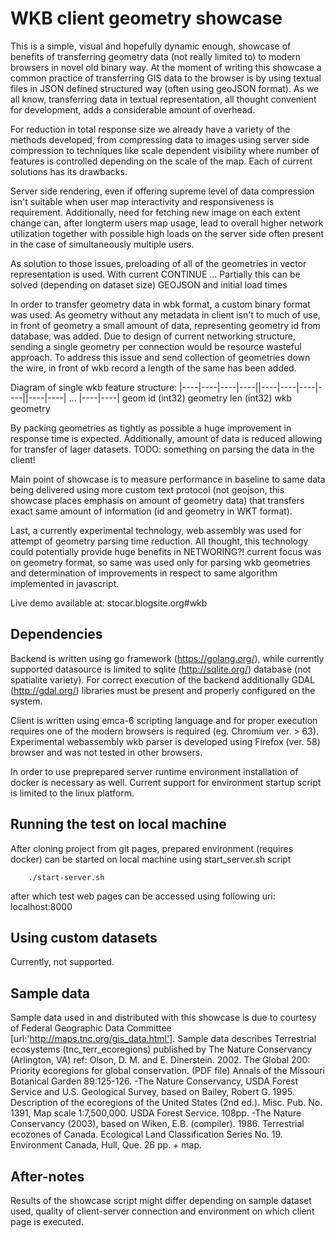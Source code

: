 WKB client geometry showcase
============================

This is a simple, visual and hopefully dynamic enough, showcase of benefits of transferring geometry data (not really limited to) to modern browsers in novel old binary way. At the moment of writing this showcase a common practice of transferring GIS data to the browser is by using textual files in JSON defined structured way (often using geoJSON format). As we all know, transferring data in textual representation, all thought convenient for development, adds a considerable amount of overhead.

For reduction in total response size we already have a variety of the methods developed, from compressing data to images using server side compression to techniques like scale dependent visibility where number of features is controlled depending on the scale of the map. Each of current solutions has its drawbacks. 

Server side rendering, even if offering supreme level of data compression isn't suitable when user map interactivity and responsiveness is requirement. Additionally, need for fetching new image on each extent change can, after longterm users map usage, lead to overall higher network utilization together with possible high loads on the server side often present in the case of simultaneously multiple users.


As solution to those issues, preloading of all of the geometries in vector representation is used. With current CONTINUE ...
Partially this can be solved (depending on dataset size) GEOJSON and initial load times



In order to transfer geometry data in wbk format, a custom binary format was used. As geometry without any metadata in client isn't to much of use, in front of geometry a small amount of data, representing geometry id from database, was added. Due to design of current networking structure, sending a single geometry per connection would be resource wasteful approach. To address this issue and send collection of geometries down the wire, in front of wkb record a length of the same has been added.

Diagram of single wkb feature structure:
|----|----|----|----||----|----|----|----||----|----| ... |----|----|
  geom id (int32)     geometry len (int32)        wkb geometry



By packing geometries as tightly as possible a huge improvement in response time is expected. Additionally, amount of data is reduced allowing for transfer of lager datasets.
TODO: something on parsing the data in the client!

Main point of showcase is to measure performance in baseline to same data being delivered using more custom text protocol (not geojson, this showcase places emphasis on amount of geometry data) that transfers exact same amount of information (id and geometry in WKT format).


Last, a currently experimental technology, web assembly was used for attempt of geometry parsing time reduction. All thought, this technology could potentially provide huge benefits in NETWORING?!
current focus was on geometry format, so same was used only for parsing wkb geometries and determination of improvements in respect to same algorithm implemented in javascript.

Live demo available at: stocar.blogsite.org#wkb



Dependencies
------------

Backend is written using go framework (https://golang.org/), while currently supported datasource is limited to sqlite (http://sqlite.org/) database (not spatialite variety). For correct execution of the backend additionally GDAL (http://gdal.org/) libraries must be present and properly configured on the system.

Client is written using emca-6 scripting language and for proper execution requires one of the modern browsers is required (eg. Chromium ver. > 63). Experimental webassembly wkb parser is developed using Firefox (ver. 58) browser and was not tested in other browsers.

In order to use preprepared server runtime environment installation of docker is necessary as well. Current support for environment startup script is limited to the linux platform.


Running the test on local machine
---------------------------------

After cloning project from git pages, prepared environment (requires docker) can be started on local machine using start_server.sh script

```code
    ./start-server.sh
```

after which test web pages can be accessed using following uri: localhost:8000


Using custom datasets
---------------------

Currently, not supported.


Sample data
-----------

Sample data used in and distributed with this showcase is due to courtesy of Federal Geographic Data Committee [url:'http://maps.tnc.org/gis_data.html']. 
Sample data describes Terrestrial ecosystems (tnc_terr_ecoregions) published by The Nature Conservancy (Arlington, VA)
ref: Olson, D. M. and E. Dinerstein. 2002. The Global 200: Priority ecoregions for global conservation. (PDF file) Annals of the Missouri Botanical Garden 89:125-126. -The Nature Conservancy, USDA Forest Service and U.S. Geological Survey, based on Bailey, Robert G. 1995. Description of the ecoregions of the United States (2nd ed.). Misc. Pub. No. 1391, Map scale 1:7,500,000. USDA Forest Service. 108pp. -The Nature Conservancy (2003), based on Wiken, E.B. (compiler). 1986. Terrestrial ecozones of Canada. Ecological Land Classification Series No. 19. Environment Canada, Hull, Que. 26 pp. + map.


After-notes
-----------

Results of the showcase script might differ depending on sample dataset used, quality of client-server connection and environment on which client page is executed.